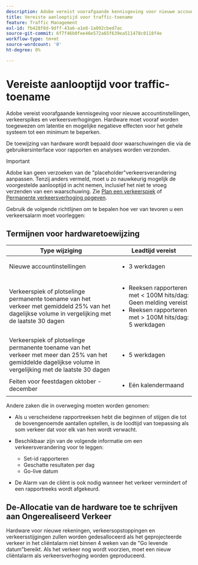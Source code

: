 ```yaml
---
description: Adobe vereist voorafgaande kennisgeving voor nieuwe accountinstellingen, verkeerspikes en verkeersverhogingen. Hardware moet vooraf worden toegewezen om latentie en mogelijke negatieve effecten voor het gehele systeem tot een minimum te beperken.
title: Vereiste aanlooptijd voor traffic-toename
feature: Traffic Management
exl-id: fb428f8d-9dff-43a6-a1e8-1a892cbed7ac
source-git-commit: 6f7f46b0fee46e572a65f639ea511478c0118f4e
workflow-type: tm+mt
source-wordcount: '0'
ht-degree: 0%

---
```


# Vereiste aanlooptijd voor traffic-toename

Adobe vereist voorafgaande kennisgeving voor nieuwe accountinstellingen, verkeerspikes en verkeersverhogingen. Hardware moet vooraf worden toegewezen om latentie en mogelijke negatieve effecten voor het gehele systeem tot een minimum te beperken.

De toewijzing van hardware wordt bepaald door waarschuwingen die via de gebruikersinterface voor rapporten en analyses worden verzonden.

>[!IMPORTANT]
>
>Adobe kan geen verzoeken van de &quot;placeholder&quot;verkeersverandering aanpassen. Tenzij anders vermeld, moet u zo nauwkeurig mogelijk de voorgestelde aanlooptijd in acht nemen, inclusief het niet te vroeg verzenden van een waarschuwing. Zie [Plan een verkeerspiek](/help/admin/admin/c-manage-report-suites/c-edit-report-suites/c-traffic-management/t-traffic-schedule-spike.md) of [Permanente verkeersverhoging opgeven](/help/admin/admin/c-manage-report-suites/c-edit-report-suites/c-traffic-management/t-traffic-permanent.md).

Gebruik de volgende richtlijnen om te bepalen hoe ver van tevoren u een verkeersalarm moet voorleggen:

## Termijnen voor hardwaretoewijzing


<table id="table_A67CC3B164F740088797BD8913244E47">
 <thead>
  <tr>
   <th colname="col1" class="entry"> Type wijziging </th>
   <th colname="col2" class="entry"> Leadtijd vereist </th>
  </tr>
 </thead>
 <tbody>
  <tr>
   <td colname="col1"> Nieuwe accountinstellingen </td>
   <td colname="col2"> <ul><li>3 werkdagen</li></ul></td>
  </tr>
  <tr>
   <td colname="col1"> Verkeerspiek of plotselinge permanente toename van het verkeer met gemiddeld 25% van het dagelijkse volume in vergelijking met de laatste 30 dagen</td>
   <td colname="col2"> <ul><li>Reeksen rapporteren met &lt; 100M hits/dag: Geen melding vereist</li><li>Reeksen rapporteren met &gt; 100M hits/dag: 5 werkdagen</li></ul></td>
  </tr>
  <tr>
   <td colname="col1"> Verkeerspiek of plotselinge permanente toename van het verkeer met meer dan 25% van het gemiddelde dagelijkse volume in vergelijking met de laatste 30 dagen</td>
   <td colname="col2"> <ul><li>5 werkdagen</li></ul></td>
  </tr>
  <tr>
   <td colname="col1"> Feiten voor feestdagen oktober - december </td>
   <td colname="col2"> <ul><li>Eén kalendermaand</li></ul> </td>
  </tr>
 </tbody>
</table>

Andere zaken die in overweging moeten worden genomen:

* Als u verscheidene rapportreeksen hebt die beginnen of stijgen die tot de bovengenoemde aantallen optellen, is de loodtijd van toepassing als som verkeer dat voor elk van hen wordt verwacht.
* Beschikbaar zijn van de volgende informatie om een verkeersverandering voor te leggen:

   * Set-id rapporteren
   * Geschatte resultaten per dag
   * Go-live datum

* De Alarm van de cliënt is ook nodig wanneer het verkeer vermindert of een rapportreeks wordt afgekeurd.

## De-Allocatie van de hardware toe te schrijven aan Ongerealiseerd Verkeer

Hardware voor nieuwe rekeningen, verkeersopstoppingen en verkeersstijgingen zullen worden gedesalloceerd als het geprojecteerde verkeer in het cliëntalarm niet binnen 4 weken van de &quot;Go levende datum&quot;bereikt. Als het verkeer nog wordt voorzien, moet een nieuw cliëntalarm als verkeersverhoging worden geproduceerd.
